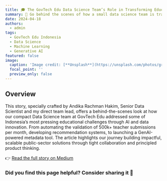 ```yaml
---
title: 🎓 The GovTech Edu Data Science Team’s Role in Transforming Education in Indonesia
summary: 🚀 Go behind the scenes of how a small data science team is transforming education in Indonesia, one algorithm at a time.
date: 2024-04-18
authors:
  - admin
tags:
  - GovTech Edu Indonesia 
  - Data Science
  - Machine Learning
  - Generative AI
featured: false
image:
  caption: 'Image credit: [**Unsplash**](https://unsplash.com/photos/gray-and-red-shopping-carts-wL7pwimB78Q)'
  focal_point: ''
  preview_only: false
---
```


## Overview

This story, specially crafted by Andika Rachman Hakim, Senior Data Scientist and my direct team lead, offers a behind-the-scenes look at how our compact Data Science team at GovTech Edu addressed some of Indonesia’s most pressing educational challenges through AI and data innovation. From automating the validation of 500k+ teacher submissions per month, developing recommendation systems, to launching a GenAI-powered metadata tool. The article highlights our journey building impactful, scalable public-sector solutions through tight collaboration and principled product thinking.

👉 [Read the full story on Medium](https://medium.com/inadigital-edu/the-govtech-edu-data-science-teams-role-in-transforming-education-in-indonesia-32165ed1f9b2)

### Did you find this page helpful? Consider sharing it 🙌